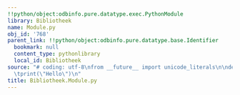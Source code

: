 ```yaml
---
!!python/object:odbinfo.pure.datatype.exec.PythonModule
library: Bibliotheek
name: Module.py
obj_id: '768'
parent_link: !!python/object:odbinfo.pure.datatype.base.Identifier
  bookmark: null
  content_type: pythonlibrary
  local_id: Bibliotheek
source: "# coding: utf-8\nfrom __future__ import unicode_literals\n\ndef script():\n\
  \tprint(\"Hello\")\n"
title: Bibliotheek.Module.py
---
```

